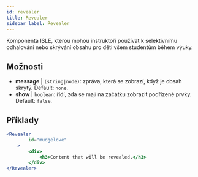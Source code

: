 ```yaml
---
id: revealer 
title: Revealer
sidebar_label: Revealer
---
```


Komponenta ISLE, kterou mohou instruktoři používat k selektivnímu odhalování nebo skrývání obsahu pro děti všem studentům během výuky.

## Možnosti

* __message__ | `(string|node)`: zpráva, která se zobrazí, když je obsah skrytý. Default: `none`.
* __show__ | `boolean`: řídí, zda se mají na začátku zobrazit podřízené prvky. Default: `false`.


## Příklady

```jsx live
<Revealer
        id="mudgelove"
    >
        <div>
            <h3>Content that will be revealed.</h3>
        </div>
</Revealer>
``` 

